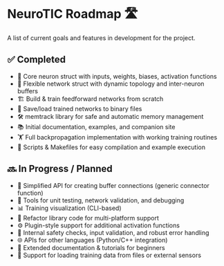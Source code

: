 # NeuroTIC Roadmap 🛣️

A list of current goals and features in development for the project.

## ✅ Completed

- 🧠 Core neuron struct with inputs, weights, biases, activation functions
- 🔗 Flexible network struct with dynamic topology and inter-neuron buffers
- 🏗️ Build & train feedforward networks from scratch
- 💾 Save/load trained networks to binary files
- 🛠️ memtrack library for safe and automatic memory management
- 📚 Initial documentation, examples, and companion site
- 🏋️ Full backpropagation implementation with working training routines
- 🧩 Scripts & Makefiles for easy compilation and example execution

## 🔜 In Progress / Planned

- 🔌 Simplified API for creating buffer connections (generic connector function)
- 🧪 Tools for unit testing, network validation, and debugging
- 📊 Training visualization (CLI-based)
- 📁 Refactor library code for multi-platform support
- ⚙️ Plugin-style support for additional activation functions
- 🧯 Internal safety checks, input validation, and robust error handling
- 🌐 APIs for other languages (Python/C++ integration)
- 📝 Extended documentation & tutorials for beginners
- 🚀 Support for loading training data from files or external sensors
